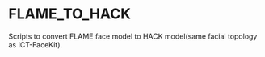 # FLAME_TO_HACK
Scripts to convert FLAME face model to HACK model(same facial topology as ICT-FaceKit).

